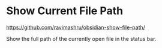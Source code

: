 # Show Current File Path

https://github.com/ravimashru/obsidian-show-file-path/

Show the full path of the currently open file in the status bar.
